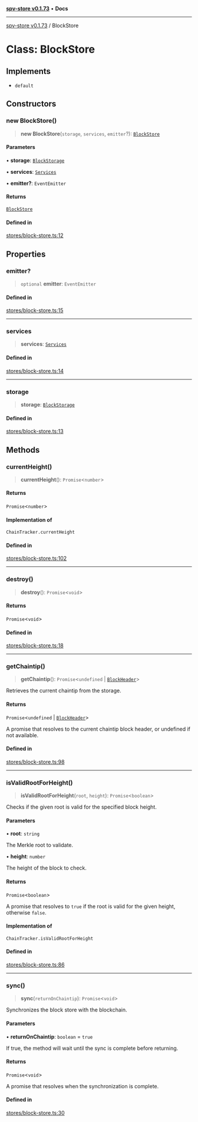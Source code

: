 [**spv-store v0.1.73**](../README.md) • **Docs**

***

[spv-store v0.1.73](../globals.md) / BlockStore

# Class: BlockStore

## Implements

- `default`

## Constructors

### new BlockStore()

> **new BlockStore**(`storage`, `services`, `emitter`?): [`BlockStore`](BlockStore.md)

#### Parameters

• **storage**: [`BlockStorage`](../interfaces/BlockStorage.md)

• **services**: [`Services`](../interfaces/Services.md)

• **emitter?**: `EventEmitter`

#### Returns

[`BlockStore`](BlockStore.md)

#### Defined in

[stores/block-store.ts:12](https://github.com/bitcoin-sv/spv-store/blob/9735342843cd2ea4b04983988f1fa98b59c98947/src/stores/block-store.ts#L12)

## Properties

### emitter?

> `optional` **emitter**: `EventEmitter`

#### Defined in

[stores/block-store.ts:15](https://github.com/bitcoin-sv/spv-store/blob/9735342843cd2ea4b04983988f1fa98b59c98947/src/stores/block-store.ts#L15)

***

### services

> **services**: [`Services`](../interfaces/Services.md)

#### Defined in

[stores/block-store.ts:14](https://github.com/bitcoin-sv/spv-store/blob/9735342843cd2ea4b04983988f1fa98b59c98947/src/stores/block-store.ts#L14)

***

### storage

> **storage**: [`BlockStorage`](../interfaces/BlockStorage.md)

#### Defined in

[stores/block-store.ts:13](https://github.com/bitcoin-sv/spv-store/blob/9735342843cd2ea4b04983988f1fa98b59c98947/src/stores/block-store.ts#L13)

## Methods

### currentHeight()

> **currentHeight**(): `Promise`\<`number`\>

#### Returns

`Promise`\<`number`\>

#### Implementation of

`ChainTracker.currentHeight`

#### Defined in

[stores/block-store.ts:102](https://github.com/bitcoin-sv/spv-store/blob/9735342843cd2ea4b04983988f1fa98b59c98947/src/stores/block-store.ts#L102)

***

### destroy()

> **destroy**(): `Promise`\<`void`\>

#### Returns

`Promise`\<`void`\>

#### Defined in

[stores/block-store.ts:18](https://github.com/bitcoin-sv/spv-store/blob/9735342843cd2ea4b04983988f1fa98b59c98947/src/stores/block-store.ts#L18)

***

### getChaintip()

> **getChaintip**(): `Promise`\<`undefined` \| [`BlockHeader`](../interfaces/BlockHeader.md)\>

Retrieves the current chaintip from the storage.

#### Returns

`Promise`\<`undefined` \| [`BlockHeader`](../interfaces/BlockHeader.md)\>

A promise that resolves to the current chaintip block header, or undefined if not available.

#### Defined in

[stores/block-store.ts:98](https://github.com/bitcoin-sv/spv-store/blob/9735342843cd2ea4b04983988f1fa98b59c98947/src/stores/block-store.ts#L98)

***

### isValidRootForHeight()

> **isValidRootForHeight**(`root`, `height`): `Promise`\<`boolean`\>

Checks if the given root is valid for the specified block height.

#### Parameters

• **root**: `string`

The Merkle root to validate.

• **height**: `number`

The height of the block to check.

#### Returns

`Promise`\<`boolean`\>

A promise that resolves to `true` if the root is valid for the given height, otherwise `false`.

#### Implementation of

`ChainTracker.isValidRootForHeight`

#### Defined in

[stores/block-store.ts:86](https://github.com/bitcoin-sv/spv-store/blob/9735342843cd2ea4b04983988f1fa98b59c98947/src/stores/block-store.ts#L86)

***

### sync()

> **sync**(`returnOnChaintip`): `Promise`\<`void`\>

Synchronizes the block store with the blockchain.

#### Parameters

• **returnOnChaintip**: `boolean` = `true`

If true, the method will wait until the sync is complete before returning.

#### Returns

`Promise`\<`void`\>

A promise that resolves when the synchronization is complete.

#### Defined in

[stores/block-store.ts:30](https://github.com/bitcoin-sv/spv-store/blob/9735342843cd2ea4b04983988f1fa98b59c98947/src/stores/block-store.ts#L30)
